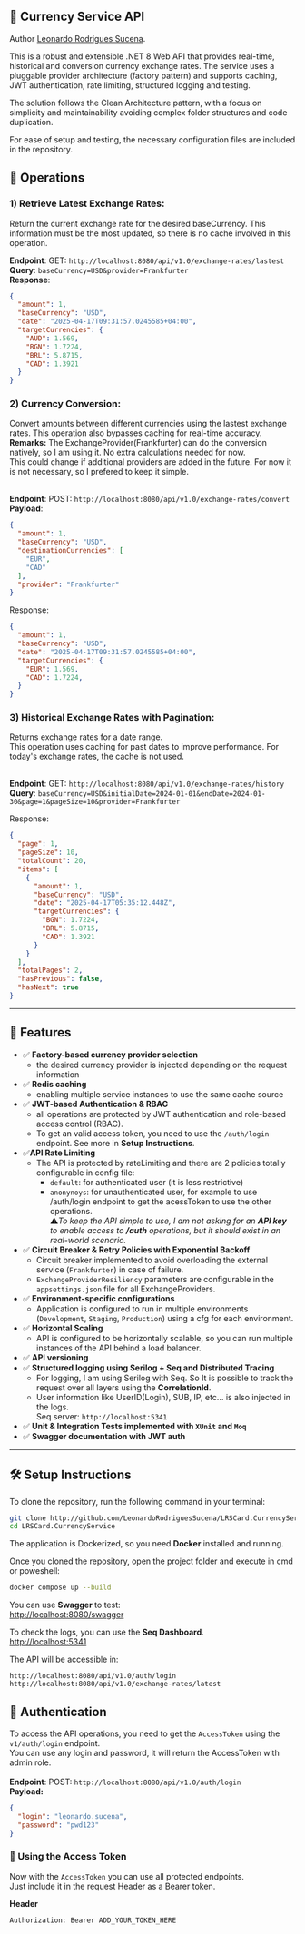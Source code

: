 ﻿## 💱 Currency Service API

Author <a href="https://www.linkedin.com/in/leonardorodriguessucena/" target="_blank">Leonardo Rodrigues Sucena</a>. 

This is a robust and extensible .NET 8 Web API that provides real-time, historical and conversion currency exchange rates. 
The service uses a pluggable provider architecture (factory pattern) and supports caching, JWT authentication, rate limiting, structured logging and testing.

The solution follows the Clean Architecture pattern, with a focus on simplicity and maintainability avoiding complex folder structures and code duplication.

For ease of setup and testing, the necessary configuration files are included in the repository.


## 🚀 Operations
<h3>1) Retrieve Latest Exchange Rates:</h3>
Return the current exchange rate for the desired baseCurrency. 
This information must be the most updated, so there is no cache involved in this operation.

**Endpoint**: GET: `http://localhost:8080/api/v1.0/exchange-rates/lastest` </br>
**Query**: `baseCurrency=USD&provider=Frankfurter` </br>
**Response**: 
```json
{
  "amount": 1,
  "baseCurrency": "USD",
  "date": "2025-04-17T09:31:57.0245585+04:00",
  "targetCurrencies": {
    "AUD": 1.569,
    "BGN": 1.7224,
    "BRL": 5.8715,
    "CAD": 1.3921
  }
}
```

<h3>2) Currency Conversion:</h3>
Convert amounts between different currencies using the lastest exchange rates.
This operation also bypasses caching for real-time accuracy.
<b>Remarks:</b>
The ExchangeProvider(Frankfurter) can do the conversion natively, so I am using it. No extra calculations needed for now.</br>
This could change if additional providers are added in the future.
For now it is not necessary, so I prefered to keep it simple.</br></br>

**Endpoint**: POST: `http://localhost:8080/api/v1.0/exchange-rates/convert` </br>
**Payload**: 
```json
{
  "amount": 1,
  "baseCurrency": "USD",
  "destinationCurrencies": [
    "EUR",
    "CAD"
  ],
  "provider": "Frankfurter"
}
```

Response: 
```json
{
  "amount": 1,
  "baseCurrency": "USD",
  "date": "2025-04-17T09:31:57.0245585+04:00",
  "targetCurrencies": {
    "EUR": 1.569,
    "CAD": 1.7224,
  }
}
```

<h3>3) Historical Exchange Rates with Pagination:</h3>
Returns exchange rates for a date range. <br>
This operation uses caching for past dates to improve performance.
For today's exchange rates, the cache is not used.</br></br>

**Endpoint**: GET: `http://localhost:8080/api/v1.0/exchange-rates/history` <br/>
**Query**: `baseCurrency=USD&initialDate=2024-01-01&endDate=2024-01-30&page=1&pageSize=10&provider=Frankfurter`

Response:
```json
{
  "page": 1,
  "pageSize": 10,
  "totalCount": 20,
  "items": [
    {
      "amount": 1,
      "baseCurrency": "USD",
      "date": "2025-04-17T05:35:12.448Z",
      "targetCurrencies": {
        "BGN": 1.7224,
        "BRL": 5.8715,
        "CAD": 1.3921
      }
    }
  ],
  "totalPages": 2,
  "hasPrevious": false,
  "hasNext": true
}
```
---

## 🚀 Features

- ✅ **Factory-based currency provider selection**</br>  
  - the desired currency provider is injected depending on the request information
- ✅ **Redis caching**<br>
  - enabling multiple service instances to use the same cache source
- ✅ **JWT-based Authentication & RBAC**
  - all operations are protected by JWT authentication and role-based access control (RBAC). 
  - To get an valid access token, you need to use the `/auth/login` endpoint. See more in <b>Setup Instructions</b>.
- ✅**API Rate Limiting**
  - The API is protected by rateLimiting and there are 2 policies totally configurable in config file:<br>
    - `default`: for authenticated user (it is less restrictive)<br>
    - `anonynoys`: for unauthenticated user, for example to use /auth/login endpoint to get the acessToken to use the other operations.<br>
    ⚠️<i>To keep the API simple to use, I am not asking for an <b>API key</b> to enable access to <b>/auth</b> operations, but it should exist in an real-world scenario.</i>
- ✅ **Circuit Breaker & Retry Policies with Exponential Backoff**
  - Circuit breaker implemented to avoid overloading the external service (`Frankfurter`) in case of failure.
  - `ExchangeProviderResiliency` parameters are configurable in the `appsettings.json` file for all ExchangeProviders.
- ✅ **Environment-specific configurations**
  - Application is configured to run in multiple environments (`Development`, `Staging`, `Production`) using a cfg for each environment.
- ✅ **Horizontal Scaling**
  -  API is configured to be horizontally scalable, so you can run multiple instances of the API behind a load balancer.
- ✅ **API versioning**
- ✅ **Structured logging using Serilog + Seq and Distributed Tracing**
  - For logging, I am using Serilog with Seq. So It is possible to track the request over all layers using the **CorrelationId**.<br>
  - User information like UserID(Login), SUB, IP, etc... is also injected in the logs. </br>
  Seq server: `http://localhost:5341`
- ✅ **Unit & Integration Tests implemented with `XUnit` and `Moq`**
- ✅ **Swagger documentation with JWT auth**

---

## 🛠️ Setup Instructions
To clone the repository, run the following command in your terminal:
```bash
git clone http://github.com/LeonardoRodriguesSucena/LRSCard.CurrencyService.git
cd LRSCard.CurrencyService
```

The application is Dockerized, so you need <b>Docker</b> installed and running.

Once you cloned the repository, open the project folder and execute in cmd or poweshell:
```bash
docker compose up --build
```
You can use **Swagger** to test:<br>
<a href="http://localhost:8080/swagger" target="_blank">
         http://localhost:8080/swagger</a><br>    

To check the logs, you can use the **Seq Dashboard**. <br>
<a href="http://localhost:5341" target="_blank"> http://localhost:5341</a><br>

The API will be accessible in:<br>

`http://localhost:8080/api/v1.0/auth/login` 
<br>
`http://localhost:8080/api/v1.0/exchange-rates/latest`

## 🔐 Authentication

To access the API operations, you need to get the `AccessToken` using the `v1/auth/login` endpoint. <br>
You can use any login and password, it will return the AccessToken with admin role.<br><br>
**Endpoint**: POST:  `http://localhost:8080/api/v1.0/auth/login` <br>
**Payload:**
```json
{
  "login": "leonardo.sucena",
  "password": "pwd123"
}
```

### 🔑 Using the Access Token ###
Now with the `AccessToken` you can use all protected endpoints.</br>
Just include it in the request Header as a Bearer token.<br>

**Header**
```javascript
Authorization: Bearer ADD_YOUR_TOKEN_HERE
```




